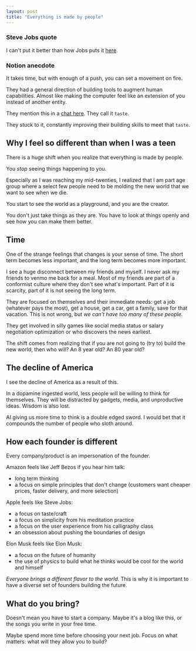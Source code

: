 ```yaml
---
layout: post
title: "Everything is made by people"
---
```


### Steve Jobs quote
I can't put it better than how Jobs puts it [here](https://www.youtube.com/watch?v=kYfNvmF0Bqw&ab_channel=SiliconValleyHistoricalAssociation).

### Notion anecdote
It takes time, but with enough of a push, you can set a movement on fire.

They had a general direction of building tools to augment human capabilities. Almost like making the computer feel like an extension of you instead of another entity.

They mention this in a [chat here](https://www.youtube.com/watch?v=ZMrjvxCIPpY&ab_channel=Notion). They call it `taste`.

They stuck to it, constantly improving their building skills to meet that `taste`.


## Why I feel so different than when I was a teen
There is a huge shift when you realize that everything is made by people. 

You *stop* seeing things happening to you. 

Especially as I was reaching my mid-twenties, I realized that I am part age group where a select few people need to be molding the new world that we want to see when we die.

You start to see the world as a playground, and you are the creator.

You don't just take things as they are. You have to look at things openly and see how you can make them better.

## Time
One of the strange feelings that changes is your sense of time. The short term becomes less important, and the long term becomes more important.

I see a huge disconnect between my friends and myself. I never ask my friends to venmo me back for a meal. Most of my friends are part of a conformist culture where they don't see what's important. Part of it is scarcity, part of it is not seeing the long term. 

They are focused on themselves and their immediate needs: get a job (whatever pays the most), get a house, get a car, get a family, save for that vacation. This is not wrong, but *we can't have too many of these people.*

They get involved in silly games like social media status or salary negotiation optimization or who discovers the news earliest.

The shift comes from realizing that if you are not going to (try to) build the new world, then who will? An 8 year old? An 80 year old?

## The decline of America
I see the decline of America as a result of this.

In a dopamine ingested world, less people will be willing to think for themselves. They will be distracted by gadgets, media, and unproductive ideas. Wisdom is also lost.

AI giving us more time to think is a double edged sword. I would bet that it compounds the number of people who sloth around.

## How each founder is different
Every company/product is an impersonation of the founder.

Amazon feels like Jeff Bezos if you hear him talk:
- long term thinking
- a focus on simple principles that don't change (customers want cheaper prices, faster delivery, and more selection)

Apple feels like Steve Jobs:
- a focus on taste/craft
- a focus on simplicity from his meditation practice
- a focus on the user experience from his calligraphy class
- an obsession about pushing the boundaries of design

Elon Musk feels like Elon Musk:
- a focus on the future of humanity
- the use of physics to build what he thinks would be cool for the world and himself

_Everyone brings a different flavor to the world._ This is why it is important to have a diverse set of founders building the future.

## What do you bring?
Doesn't mean you have to start a company. Maybe it's a blog like this, or the songs you write in your free time.

Maybe spend more time before choosing your next job. Focus on what matters: what will they allow you to build?
